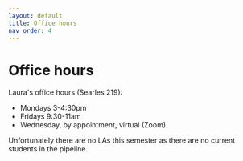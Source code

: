 ```yaml
---
layout: default 
title: Office hours 
nav_order: 4
---
```



# Office hours


Laura's office hours (Searles 219):
- Mondays 3-4:30pm
- Fridays 9:30-11am
- Wednesday, by appointment, virtual (Zoom).

Unfortunately there are  no LAs this semester as there are no current students in the pipeline.
